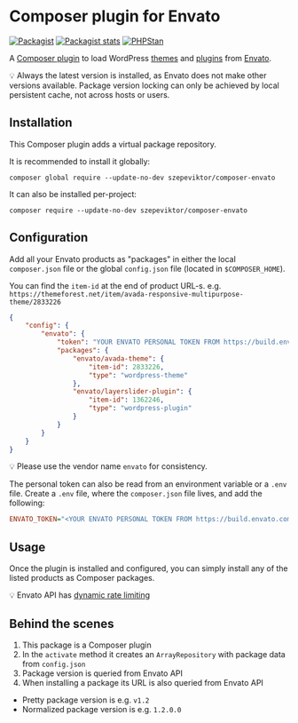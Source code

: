 # Composer plugin for Envato

[![Packagist](https://img.shields.io/packagist/v/szepeviktor/composer-envato.svg?color=239922&style=popout)](https://packagist.org/packages/szepeviktor/composer-envato)
[![Packagist stats](https://img.shields.io/packagist/dt/szepeviktor/composer-envato.svg)](https://packagist.org/packages/szepeviktor/composer-envato/stats)
[![PHPStan](https://img.shields.io/badge/PHPStan-enabled-239922)](https://github.com/phpstan/phpstan)

A [Composer plugin](https://getcomposer.org/doc/articles/plugins.md)
to load WordPress [themes](https://themeforest.net/category/wordpress)
and [plugins](https://codecanyon.net/category/wordpress) from [Envato](https://envato.com/).

:bulb: Always the latest version is installed, as Envato does not make other versions available.
Package version locking can only be achieved by local persistent cache, not across hosts or users.

## Installation

This Composer plugin adds a virtual package repository.

It is recommended to install it globally:

```shell
composer global require --update-no-dev szepeviktor/composer-envato
```

It can also be installed per-project:

```shell
composer require --update-no-dev szepeviktor/composer-envato
```

## Configuration

Add all your Envato products as "packages" in either the local `composer.json`
file or the global `config.json` file (located in `$COMPOSER_HOME`).

You can find the `item-id` at the end of product URL-s.
e.g. `https://themeforest.net/item/avada-responsive-multipurpose-theme/2833226`

```json
{
    "config": {
        "envato": {
            "token": "YOUR ENVATO PERSONAL TOKEN FROM https://build.envato.com/create-token",
            "packages": {
                "envato/avada-theme": {
                    "item-id": 2833226,
                    "type": "wordpress-theme"
                },
                "envato/layerslider-plugin": {
                    "item-id": 1362246,
                    "type": "wordpress-plugin"
                }
            }
        }
    }
}
```

:bulb: Please use the vendor name `envato` for consistency.

The personal token can also be read from an environment variable or a `.env` file.
Create a `.env` file, where the `composer.json` file lives, and add the following:

```ini
ENVATO_TOKEN="<YOUR ENVATO PERSONAL TOKEN FROM https://build.envato.com/create-token>"
```

## Usage

Once the plugin is installed and configured,
you can simply install any of the listed products as Composer packages.

:bulb: Envato API has [dynamic rate limiting](https://build.envato.com/api/#rate-limit)

## Behind the scenes

1. This package is a Composer plugin
1. In the `activate` method it creates an `ArrayRepository`
   with package data from `config.json`
1. Package version is queried from Envato API
1. When installing a package its URL is also queried from Envato API

- Pretty package version is e.g. `v1.2`
- Normalized package version is e.g. `1.2.0.0`
